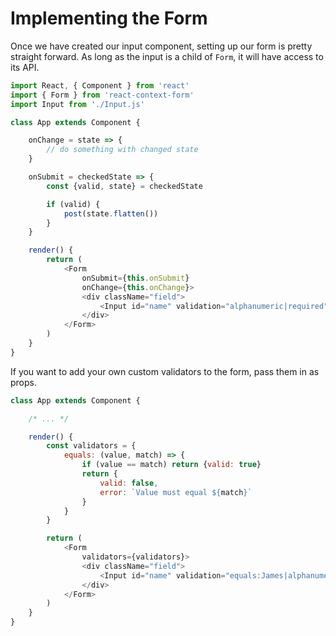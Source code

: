 # Implementing the Form

Once we have created our input component, setting up our form is pretty straight forward. As long as the input is a child of `Form`, it will have access to its API.
```javascript
import React, { Component } from 'react'
import { Form } from 'react-context-form'
import Input from './Input.js'

class App extends Component {

    onChange = state => {
        // do something with changed state
    }

    onSubmit = checkedState => {
        const {valid, state} = checkedState

        if (valid) {
            post(state.flatten())
        }
    }

    render() {
        return (
            <Form
                onSubmit={this.onSubmit}
                onChange={this.onChange}>
                <div className="field">
                    <Input id="name" validation="alphanumeric|required"></Input>
                </div>
            </Form>
        )
    }
}
```

If you want to add your own custom validators to the form, pass them in as props.
```javascript
class App extends Component {

    /* ... */

    render() {
        const validators = {
            equals: (value, match) => {
                if (value == match) return {valid: true}
                return {
                    valid: false,
                    error: `Value must equal ${match}`
                }
            }
        }

        return (
            <Form
                validators={validators}>
                <div className="field">
                    <Input id="name" validation="equals:James|alphanumeric|required"></Input>
                </div>
            </Form>
        )
    }
}
```
